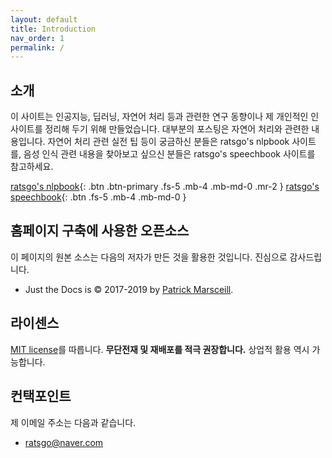 ```yaml
---
layout: default
title: Introduction
nav_order: 1
permalink: /
---
```


## 소개

이 사이트는 인공지능, 딥러닝, 자연어 처리 등과 관련한 연구 동향이나 제 개인적인 인사이트를 정리해 두기 위해 만들었습니다. 대부분의 포스팅은 자연어 처리와 관련한 내용입니다. 자연어 처리 관련 실전 팁 등이 궁금하신 분들은 ratsgo's nlpbook 사이트를, 음성 인식 관련 내용을 찾아보고 싶으신 분들은 ratsgo's speechbook 사이트를 참고하세요.

[ratsgo's nlpbook](https://ratsgo.github.io/nlpbook){: .btn .btn-primary .fs-5 .mb-4 .mb-md-0 .mr-2 } [ratsgo's speechbook](https://ratsgo.github.io/speechbook){: .btn .fs-5 .mb-4 .mb-md-0 }



## 홈페이지 구축에 사용한 오픈소스

이 페이지의 원본 소스는 다음의 저자가 만든 것을 활용한 것입니다. 진심으로 감사드립니다.

- Just the Docs is &copy; 2017-2019 by [Patrick Marsceill](http://patrickmarsceill.com).



## 라이센스

[MIT license](https://github.com/ratsgo/insight-notes/blob/master/LICENSE)를 따릅니다. **무단전재 및 재배포를 적극 권장합니다.** 상업적 활용 역시 가능합니다. 



## 컨택포인트

제 이메일 주소는 다음과 같습니다.

- ratsgo@naver.com
